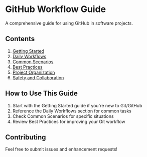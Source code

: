 # GitHub Workflow Guide

A comprehensive guide for using GitHub in software projects.

## Contents

1. [Getting Started](docs/01-getting-started.md)
2. [Daily Workflows](docs/02-daily-workflows.md)
3. [Common Scenarios](docs/03-common-scenarios.md)
4. [Best Practices](docs/04-best-practices.md)
5. [Project Organization](docs/05-project-organization.md)
6. [Safety and Collaboration](docs/06-safety-and-collaboration.md)

## How to Use This Guide

1. Start with the Getting Started guide if you're new to Git/GitHub
2. Reference the Daily Workflows section for common tasks
3. Check Common Scenarios for specific situations
4. Review Best Practices for improving your Git workflow

## Contributing

Feel free to submit issues and enhancement requests!